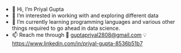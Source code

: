 - 👋 Hi, I’m Priyal Gupta
- 👀 I’m interested in working with and exploring different data 
- 🌱 I’m currently learning programming languages and various other things required to go ahead in data science.
- 📫 Reach me through 📩 guptapriyal2808@gmail.com 💡https://www.linkedin.com/in/priyal-gupta-8536b51b7

